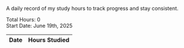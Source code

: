 A daily record of my study hours to track progress and stay consistent.

Total Hours: 0  
Start Date: June 19th, 2025

| **Date** | **Hours Studied** |
| -------- | ----------------- |




